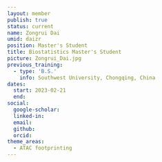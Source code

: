 ```yaml
---
layout: member
publish: true
status: current
name: Zongrui Dai
umid: daizr
position: Master's Student
title: Biostatistics Master's Student
picture: Zongrui_Dai.jpg
previous_training:
  - type: 'B.S.'
    info: Southwest University, Chongqing, China
dates:
  start: 2023-02-21
  end:
social: 
  google-scholar: 
  linked-in: 
  email: 
  github:
  orcid: 
theme_areas:
  - ATAC footprinting
---
```


